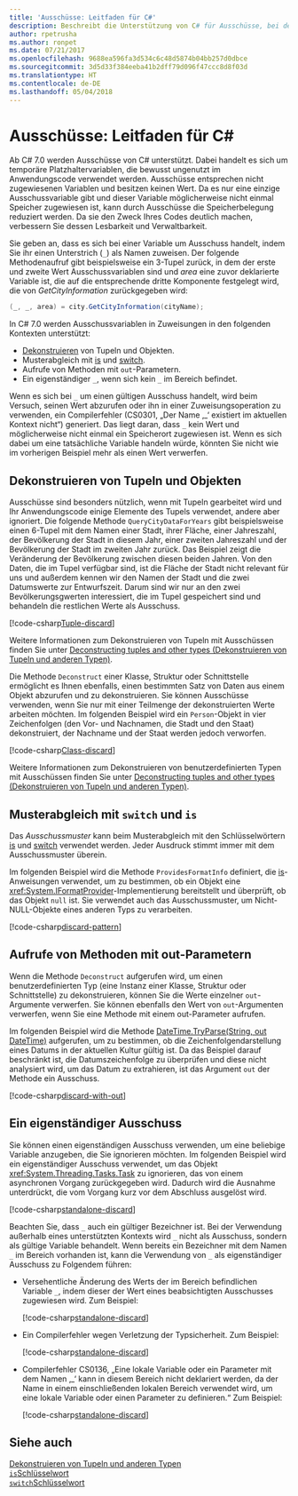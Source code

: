```yaml
---
title: 'Ausschüsse: Leitfaden für C#'
description: Beschreibt die Unterstützung von C# für Ausschüsse, bei denen es sich um nicht zugewiesene, verwerfbare Variablen handelt, und die Möglichkeiten, wie Ausschüsse verwendet werden können.
author: rpetrusha
ms.author: ronpet
ms.date: 07/21/2017
ms.openlocfilehash: 9688ea596fa3d534c6c48d5874b04bb257d0dbce
ms.sourcegitcommit: 3d5d33f384eeba41b2dff79d096f47ccc8d8f03d
ms.translationtype: HT
ms.contentlocale: de-DE
ms.lasthandoff: 05/04/2018
---
```

# <a name="discards---c-guide"></a>Ausschüsse: Leitfaden für C#

Ab C# 7.0 werden Ausschüsse von C# unterstützt. Dabei handelt es sich um temporäre Platzhaltervariablen, die bewusst ungenutzt im Anwendungscode verwendet werden. Ausschüsse entsprechen nicht zugewiesenen Variablen und besitzen keinen Wert. Da es nur eine einzige Ausschussvariable gibt und dieser Variable möglicherweise nicht einmal Speicher zugewiesen ist, kann durch Ausschüsse die Speicherbelegung reduziert werden. Da sie den Zweck Ihres Codes deutlich machen, verbessern Sie dessen Lesbarkeit und Verwaltbarkeit.

Sie geben an, dass es sich bei einer Variable um Ausschuss handelt, indem Sie ihr einen Unterstrich (`_`) als Namen zuweisen. Der folgende Methodenaufruf gibt beispielsweise ein 3-Tupel zurück, in dem der erste und zweite Wert Ausschussvariablen sind und *area* eine zuvor deklarierte Variable ist, die auf die entsprechende dritte Komponente festgelegt wird, die von *GetCityInformation* zurückgegeben wird:

```csharp
(_, _, area) = city.GetCityInformation(cityName);
```

In C# 7.0 werden Ausschussvariablen in Zuweisungen in den folgenden Kontexten unterstützt:

- [Dekonstruieren](deconstruct.md) von Tupeln und Objekten.
- Musterabgleich mit [is](language-reference/keywords/is.md) und [switch](language-reference/keywords/switch.md).
- Aufrufe von Methoden mit `out`-Parametern.
- Ein eigenständiger `_`, wenn sich kein `_` im Bereich befindet.

Wenn es sich bei `_` um einen gültigen Ausschuss handelt, wird beim Versuch, seinen Wert abzurufen oder ihn in einer Zuweisungsoperation zu verwenden, ein Compilerfehler (CS0301, „Der Name ‚\_‘ existiert im aktuellen Kontext nicht“) generiert. Das liegt daran, dass `_` kein Wert und möglicherweise nicht einmal ein Speicherort zugewiesen ist. Wenn es sich dabei um eine tatsächliche Variable handeln würde, könnten Sie nicht wie im vorherigen Beispiel mehr als einen Wert verwerfen.

## <a name="tuple-and-object-deconstruction"></a>Dekonstruieren von Tupeln und Objekten

Ausschüsse sind besonders nützlich, wenn mit Tupeln gearbeitet wird und Ihr Anwendungscode einige Elemente des Tupels verwendet, andere aber ignoriert. Die folgende Methode `QueryCityDataForYears` gibt beispielsweise einen 6-Tupel mit dem Namen einer Stadt, ihrer Fläche, einer Jahreszahl, der Bevölkerung der Stadt in diesem Jahr, einer zweiten Jahreszahl und der Bevölkerung der Stadt im zweiten Jahr zurück. Das Beispiel zeigt die Veränderung der Bevölkerung zwischen diesen beiden Jahren. Von den Daten, die im Tupel verfügbar sind, ist die Fläche der Stadt nicht relevant für uns und außerdem kennen wir den Namen der Stadt und die zwei Datumswerte zur Entwurfszeit. Darum sind wir nur an den zwei Bevölkerungsgwerten interessiert, die im Tupel gespeichert sind und behandeln die restlichen Werte als Ausschuss.  

[!code-csharp[Tuple-discard](../../samples/snippets/csharp/programming-guide/deconstructing-tuples/discard-tuple1.cs)]

Weitere Informationen zum Dekonstruieren von Tupeln mit Ausschüssen finden Sie unter [Deconstructing tuples and other types (Dekonstruieren von Tupeln und anderen Typen)](deconstruct.md#deconstructing-tuple-elements-with-discards).

Die Methode `Deconstruct` einer Klasse, Struktur oder Schnittstelle ermöglicht es Ihnen ebenfalls, einen bestimmten Satz von Daten aus einem Objekt abzurufen und zu dekonstruieren. Sie können Ausschüsse verwenden, wenn Sie nur mit einer Teilmenge der dekonstruierten Werte arbeiten möchten. Im folgenden Beispiel wird ein `Person`-Objekt in vier Zeichenfolgen (den Vor- und Nachnamen, die Stadt und den Staat) dekonstruiert, der Nachname und der Staat werden jedoch verworfen.

[!code-csharp[Class-discard](../../samples/snippets/csharp/programming-guide/deconstructing-tuples/class-discard1.cs)]

Weitere Informationen zum Dekonstruieren von benutzerdefinierten Typen mit Ausschüssen finden Sie unter [Deconstructing tuples and other types (Dekonstruieren von Tupeln und anderen Typen)](deconstruct.md#deconstructing-a-user-defined-type-with-discards).

## <a name="pattern-matching-with-switch-and-is"></a>Musterabgleich mit `switch` und `is`

Das *Ausschussmuster* kann beim Musterabgleich mit den Schlüsselwörtern [is](language-reference/keywords/is.md) und [switch](language-reference/keywords/switch.md) verwendet werden. Jeder Ausdruck stimmt immer mit dem Ausschussmuster überein.

Im folgenden Beispiel wird die Methode `ProvidesFormatInfo` definiert, die [is](language-reference/keywords/is.md)-Anweisungen verwendet, um zu bestimmen, ob ein Objekt eine <xref:System.IFormatProvider>-Implementierung bereitstellt und überprüft, ob das Objekt `null` ist. Sie verwendet auch das Ausschussmuster, um Nicht-NULL-Objekte eines anderen Typs zu verarbeiten.

[!code-csharp[discard-pattern](../../samples/snippets/csharp/programming-guide/discards/discard-pattern2.cs)]

## <a name="calls-to-methods-with-out-parameters"></a>Aufrufe von Methoden mit out-Parametern

Wenn die Methode `Deconstruct` aufgerufen wird, um einen benutzerdefinierten Typ (eine Instanz einer Klasse, Struktur oder Schnittstelle) zu dekonstruieren, können Sie die Werte einzelner `out`-Argumente verwerfen. Sie können ebenfalls den Wert von `out`-Argumenten verwerfen, wenn Sie eine Methode mit einem out-Parameter aufrufen. 

Im folgenden Beispiel wird die Methode [DateTime.TryParse(String, out DateTime)](<xref:System.DateTime.TryParse(System.String,System.DateTime@)>) aufgerufen, um zu bestimmen, ob die Zeichenfolgendarstellung eines Datums in der aktuellen Kultur gültig ist. Da das Beispiel darauf beschränkt ist, die Datumszeichenfolge zu überprüfen und diese nicht analysiert wird, um das Datum zu extrahieren, ist das Argument `out` der Methode ein Ausschuss.

[!code-csharp[discard-with-out](../../samples/snippets/csharp/programming-guide/discards/discard-out1.cs)]

## <a name="a-standalone-discard"></a>Ein eigenständiger Ausschuss

Sie können einen eigenständigen Ausschuss verwenden, um eine beliebige Variable anzugeben, die Sie ignorieren möchten. Im folgenden Beispiel wird ein eigenständiger Ausschuss verwendet, um das Objekt <xref:System.Threading.Tasks.Task> zu ignorieren, das von einem asynchronen Vorgang zurückgegeben wird. Dadurch wird die Ausnahme unterdrückt, die vom Vorgang kurz vor dem Abschluss ausgelöst wird.

[!code-csharp[standalone-discard](../../samples/snippets/csharp/programming-guide/discards/standalone-discard1.cs)]

Beachten Sie, dass `_` auch ein gültiger Bezeichner ist. Bei der Verwendung außerhalb eines unterstützten Kontexts wird `_` nicht als Ausschuss, sondern als gültige Variable behandelt. Wenn bereits ein Bezeichner mit dem Namen `_` im Bereich vorhanden ist, kann die Verwendung von `_` als eigenständiger Ausschuss zu Folgendem führen:

- Versehentliche Änderung des Werts der im Bereich befindlichen Variable `_`, indem dieser der Wert eines beabsichtigten Ausschusses zugewiesen wird. Zum Beispiel:

   [!code-csharp[standalone-discard](../../samples/snippets/csharp/programming-guide/discards/standalone-discard2.cs#1)]
 
- Ein Compilerfehler wegen Verletzung der Typsicherheit. Zum Beispiel:

   [!code-csharp[standalone-discard](../../samples/snippets/csharp/programming-guide/discards/standalone-discard2.cs#2)]
 
- Compilerfehler CS0136, „Eine lokale Variable oder ein Parameter mit dem Namen ‚_‘ kann in diesem Bereich nicht deklariert werden, da der Name in einem einschließenden lokalen Bereich verwendet wird, um eine lokale Variable oder einen Parameter zu definieren.“ Zum Beispiel:

   [!code-csharp[standalone-discard](../../samples/snippets/csharp/programming-guide/discards/standalone-discard2.cs#3)]

## <a name="see-also"></a>Siehe auch
[Dekonstruieren von Tupeln und anderen Typen](deconstruct.md)   
[`is`Schlüsselwort](language-reference/keywords/is.md)   
[`switch`Schlüsselwort](language-reference/keywords/switch.md)   
